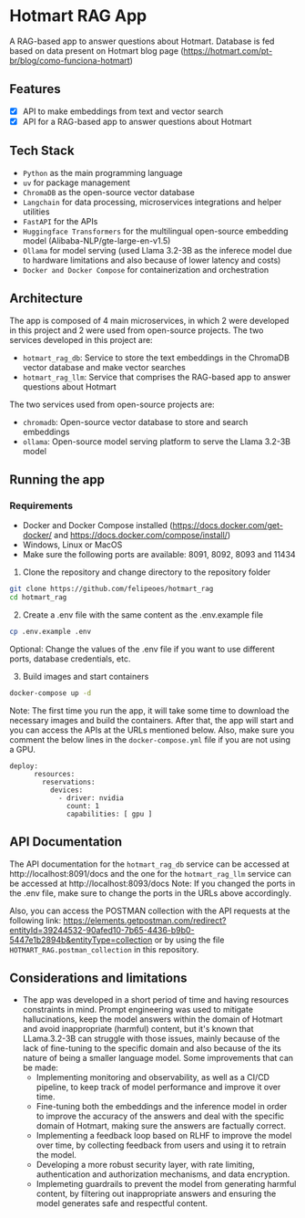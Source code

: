 # Hotmart RAG App
A RAG-based app to answer questions about Hotmart. Database is fed based on data present on Hotmart blog page (https://hotmart.com/pt-br/blog/como-funciona-hotmart)

## Features
- [x] API to make embeddings from text and vector search
- [x] API for a RAG-based app to answer questions about Hotmart

## Tech Stack
- `Python` as the main programming language
- `uv` for package management
- `ChromaDB` as the open-source vector database
- `Langchain` for data processing, microservices integrations and helper utilities
- `FastAPI` for the APIs
- `Huggingface Transformers` for the multilingual open-source embedding model (Alibaba-NLP/gte-large-en-v1.5)
- `Ollama` for model serving (used Llama 3.2-3B as the inferece model due to hardware limitations and also because of lower latency and costs)
- `Docker and Docker Compose` for containerization and orchestration

## Architecture
The app is composed of 4 main microservices, in which 2 were developed in this project and 2 were used from open-source projects. The two services developed in this project are:
- `hotmart_rag_db`: Service to store the text embeddings in the ChromaDB vector database and make vector searches
- `hotmart_rag_llm`: Service that comprises the RAG-based app to answer questions about Hotmart

The two services used from open-source projects are:
- `chromadb`: Open-source vector database to store and search embeddings
- `ollama`: Open-source model serving platform to serve the Llama 3.2-3B model


## Running the app

### Requirements
 - Docker and Docker Compose installed (https://docs.docker.com/get-docker/ and https://docs.docker.com/compose/install/)
 - Windows, Linux or MacOS
 - Make sure the following ports are available: 8091, 8092, 8093 and 11434

1. Clone the repository and change directory to the repository folder
```bash
git clone https://github.com/felipeoes/hotmart_rag
cd hotmart_rag
```

2. Create a .env file with the same content as the .env.example file
```bash
cp .env.example .env
```

Optional: Change the values of the .env file if you want to use different ports, database credentials, etc.

3. Build images and start containers
```bash
docker-compose up -d
```

Note: The first time you run the app, it will take some time to download the necessary images and build the containers. After that, the app will start and you can access the APIs at the URLs mentioned below. 
Also, make sure you comment the below lines in the `docker-compose.yml` file if you are not using a GPU.
```
deploy:
      resources:
        reservations:
          devices:
            - driver: nvidia
              count: 1
              capabilities: [ gpu ]
``` 


## API Documentation
The API documentation for the `hotmart_rag_db` service can be accessed at http://localhost:8091/docs and the one for the `hotmart_rag_llm` service can be accessed at http://localhost:8093/docs
Note: If you changed the ports in the .env file, make sure to change the ports in the URLs above accordingly.

Also, you can access the POSTMAN collection with the API requests at the following link: https://elements.getpostman.com/redirect?entityId=39244532-90afed10-7b65-4436-b9b0-5447e1b2894b&entityType=collection or by using the file `HOTMART_RAG.postman_collection` in this repository.

## Considerations and limitations
- The app was developed in a short period of time and having resources constraints in mind. Prompt engineering was used to mitigate hallucinations, keep the model answers within the domain of Hotmart and avoid inappropriate (harmful) content, but it's known that LLama.3.2-3B can struggle with those issues, mainly because of the lack of fine-tuning to the specific domain and also because of the its nature of being a smaller language model.
Some improvements that can be made:
    - Implementing monitoring and observability, as well as a CI/CD pipeline, to keep track of model performance and improve it over time.
    - Fine-tuning both the embeddings and the inference model in order to improve the accuracy of the answers and deal with the specific domain of Hotmart, making sure the answers are factually correct.
    - Implementing a feedback loop based on RLHF to improve the model over time, by collecting feedback from users and using it to retrain the model.
    - Developing a more robust security layer, with rate limiting, authentication and authorization mechanisms, and data encryption.
    - Implemeting guardrails to prevent the model from generating harmful content, by filtering out inappropriate answers and ensuring the model generates safe and respectful content.
    
